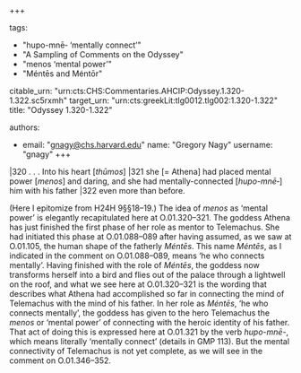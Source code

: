 +++

tags:
- "hupo-mnē‑ ‘mentally connect’"
- "A Sampling of Comments on the Odyssey"
- "menos ‘mental power’"
- "Méntēs and Méntōr"

citable_urn: "urn:cts:CHS:Commentaries.AHCIP:Odyssey.1.320-1.322.sc5rxmh"
target_urn: "urn:cts:greekLit:tlg0012.tlg002:1.320-1.322"
title: "Odyssey 1.320-1.322"

authors:
- email: "gnagy@chs.harvard.edu"
  name: "Gregory Nagy"
  username: "gnagy"
+++

<p>|320 . . . Into his heart [<em>thūmos</em>] |321 she [= Athena] had placed mental power [<em>menos</em>] and daring, and she had mentally-connected [<em>hupo-mnē‑</em>] him with his father |322 even more than before.</p><p>(Here I epitomize from H24H 9§§18–19.) The idea of <em>menos</em> as ‘mental power’ is elegantly recapitulated here at O.01.320–321. The goddess Athena has just finished the first phase of her role as mentor to Telemachus. She had initiated this phase at O.01.088–089 after having assumed, as we saw at O.01.105, the human shape of the fatherly <em>Méntēs</em>. This name <em>Méntēs</em>, as I indicated in the comment on O.01.088–089, means ‘he who connects mentally’. Having finished with the role of <em>Méntēs</em>, the goddess now transforms herself into a bird and flies out of the palace through a lightwell on the roof, and what we see here at O.01.320–321 is the wording that describes what Athena had accomplished so far in connecting the mind of Telemachus with the mind of his father. In her role as <em>Méntēs</em>, ‘he who connects mentally’, the goddess has given to the hero Telemachus the <em>menos</em> or ‘mental power’ of connecting with the heroic identity of his father. That act of doing this is expressed here at O.01.321 by the verb<em> hupo-mnē-</em>, which means literally ‘mentally connect’ (details in GMP 113). But the mental connectivity of Telemachus is not yet complete, as we will see in the comment on O.01.346–352. </p>